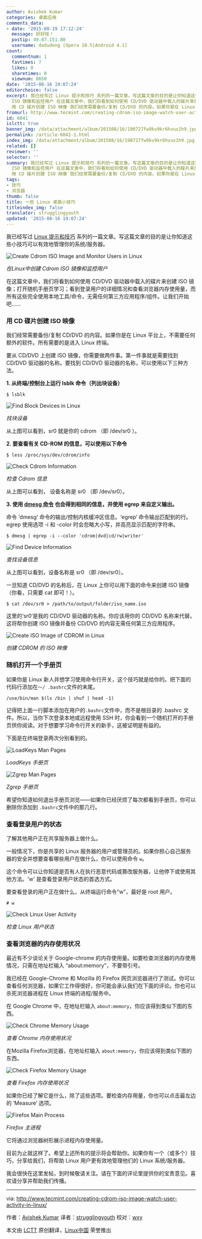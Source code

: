 ```yaml
---
author: Avishek Kumar
categories: 桌面应用
comments_data:
- date: '2015-08-19 17:12:24'
  message: 好好哇！
  postip: 49.87.151.80
  username: dadudeng [Opera 10.5|Android 4.1]
count:
  commentnum: 1
  favtimes: 7
  likes: 0
  sharetimes: 0
  viewnum: 8650
date: '2015-08-16 19:07:24'
editorchoice: false
excerpt: 我已经写过 Linux 提示和技巧 系列的一篇文章。写这篇文章的目的是让你知道这些小技巧可以有效地管理你的系统/服务器。  在Linux中创建 Cdrom
  ISO 镜像和监控用户 在这篇文章中，我们将看到如何使用 CD/DVD 驱动器中载入的碟片来创建 ISO 镜像；打开随机手册页学习；看到登录用户的详细情况和查看浏览器内存使用量，而所有这些完全使用本地工具/命令，无需任何第三方应用程序/组件。让我们开始吧
  用 CD 碟片创建 ISO 映像 我们经常需要备份/复制 CD/DVD 的内容。如果你是在 Linux 平台上，不需要任何额外的软件。所有需要的是进入 Linux
fromurl: http://www.tecmint.com/creating-cdrom-iso-image-watch-user-activity-in-linux/
id: 6041
islctt: true
banner_img: /data/attachment/album/201508/16/190727fw9kv9kr6hvux1h9.jpg
permalink: /article-6041-1.html
index_img: /data/attachment/album/201508/16/190727fw9kv9kr6hvux1h9.jpg.thumb.jpg
related: []
reviewer: ''
selector: ''
summary: 我已经写过 Linux 提示和技巧 系列的一篇文章。写这篇文章的目的是让你知道这些小技巧可以有效地管理你的系统/服务器。  在Linux中创建 Cdrom
  ISO 镜像和监控用户 在这篇文章中，我们将看到如何使用 CD/DVD 驱动器中载入的碟片来创建 ISO 镜像；打开随机手册页学习；看到登录用户的详细情况和查看浏览器内存使用量，而所有这些完全使用本地工具/命令，无需任何第三方应用程序/组件。让我们开始吧
  用 CD 碟片创建 ISO 映像 我们经常需要备份/复制 CD/DVD 的内容。如果你是在 Linux 平台上，不需要任何额外的软件。所有需要的是进入 Linux
tags:
- 技巧
- 浏览器
thumb: false
title: 一些 Linux 桌面小技巧
titleindex_img: false
translator: strugglingyouth
updated: '2015-08-16 19:07:24'
---
```


我已经写过 [Linux 提示和技巧](http://www.tecmint.com/tag/linux-tricks/) 系列的一篇文章。写这篇文章的目的是让你知道这些小技巧可以有效地管理你的系统/服务器。


![Create Cdrom ISO Image and Monitor Users in Linux](/data/attachment/album/201508/16/190727fw9kv9kr6hvux1h9.jpg)


*在Linux中创建 Cdrom ISO 镜像和监控用户*


在这篇文章中，我们将看到如何使用 CD/DVD 驱动器中载入的碟片来创建 ISO 镜像；打开随机手册页学习；看到登录用户的详细情况和查看浏览器内存使用量，而所有这些完全使用本地工具/命令，无需任何第三方应用程序/组件。让我们开始吧……


### 用 CD 碟片创建 ISO 映像


我们经常需要备份/复制 CD/DVD 的内容。如果你是在 Linux 平台上，不需要任何额外的软件。所有需要的是进入 Linux 终端。


要从 CD/DVD 上创建 ISO 镜像，你需要做两件事。第一件事就是需要找到CD/DVD 驱动器的名称。要找到 CD/DVD 驱动器的名称，可以使用以下三种方法。


**1. 从终端/控制台上运行 lsblk 命令（列出块设备）**



```
$ lsblk

```

![Find Block Devices in Linux](/data/attachment/album/201508/16/190728ybm888r4ppmqp7uu.png)


*找块设备*


从上图可以看到，sr0 就是你的 cdrom （即 /dev/sr0 ）。


**2. 要查看有关 CD-ROM 的信息，可以使用以下命令**



```
$ less /proc/sys/dev/cdrom/info

```

![Check Cdrom Information](/data/attachment/album/201508/16/190729vs8va75c55pj0557.png)


*检查 Cdrom 信息*


从上图可以看到， 设备名称是 sr0 （即 /dev/sr0）。


**3. 使用 [dmesg 命令](http://www.tecmint.com/dmesg-commands/) 也会得到相同的信息，并使用 egrep 来自定义输出。**


命令 ‘dmesg‘ 命令的输出/控制内核缓冲区信息。‘egrep‘ 命令输出匹配到的行。egrep 使用选项 -i 和 -color 时会忽略大小写，并高亮显示匹配的字符串。



```
$ dmesg | egrep -i --color 'cdrom|dvd|cd/rw|writer'

```

![Find Device Information](/data/attachment/album/201508/16/190730okaejllel2peljaq.png)


*查找设备信息*


从上图可以看到，设备名称是 sr0 （即 /dev/sr0）。


一旦知道 CD/DVD 的名称后，在 Linux 上你可以用下面的命令来创建 ISO 镜像（你看，只需要 cat 即可！）。



```
$ cat /dev/sr0 > /path/to/output/folder/iso_name.iso

```

这里的‘sr0‘是我的 CD/DVD 驱动器的名称。你应该用你的 CD/DVD 名称来代替。这将帮你创建 ISO 镜像并备份 CD/DVD 的内容无需任何第三方应用程序。


![Create ISO Image of CDROM in Linux](/data/attachment/album/201508/16/190730vxhx57ucxnujy755.png)


*创建 CDROM 的 ISO 映像*


### 随机打开一个手册页


如果你是 Linux 新人并想学习使用命令行开关，这个技巧就是给你的。把下面的代码行添加在`〜/ .bashrc`文件的末尾。



```
/use/bin/man $(ls /bin | shuf | head -1)

```

记得把上面一行脚本添加在用户的`.bashrc`文件中，而不是根目录的 .bashrc 文件。所以，当你下次登录本地或远程使用 SSH 时，你会看到一个随机打开的手册页供你阅读。对于想要学习命令行开关的新手，这被证明是有益的。


下面是在终端登录两次分别看到的。


![LoadKeys Man Pages](/data/attachment/album/201508/16/190731u11e2eqeaqyebqkm.png)


*LoadKeys 手册页*


![Zgrep Man Pages](/data/attachment/album/201508/16/190731tau9msnd28zaans5.png)


*Zgrep 手册页*


希望你知道如何退出手册页浏览——如果你已经厌烦了每次都看到手册页，你可以删除你添加到 `.bashrc`文件中的那几行。


### 查看登录用户的状态


了解其他用户正在共享服务器上做什么。


一般情况下，你是共享的 Linux 服务器的用户或管理员的。如果你担心自己服务器的安全并想要查看哪些用户在做什么，你可以使用命令 `w`。


这个命令可以让你知道是否有人在执行恶意代码或篡改服务器，让他停下或使用其他方法。'w' 是查看登录用户状态的首选方式。


要查看登录的用户正在做什么，从终端运行命令“w”，最好是 root 用户。



```
# w

```

![Check Linux User Activity](/data/attachment/album/201508/16/190732m435il5bp15j6n15.png)


*检查 Linux 用户状态*


### 查看浏览器的内存使用状况


最近有不少谈论关于 Google-chrome 的内存使用量。如要检查浏览器的内存使用情况，只需在地址栏输入 “about:memory”，不要带引号。


我已经在 Google-Chrome 和 Mozilla 的 Firefox 网页浏览器进行了测试。你可以查看任何浏览器，如果它工作得很好，你可能会承认我们在下面的评论。你也可以杀死浏览器进程在 Linux 终端的进程/服务中。


在 Google Chrome 中，在地址栏输入 `about:memory`，你应该得到类似下图的东西。


![Check Chrome Memory Usage](/data/attachment/album/201508/16/190733x33vhd1dirda7j2s.png)


*查看 Chrome 内存使用状况*


在Mozilla Firefox浏览器，在地址栏输入 `about:memory`，你应该得到类似下图的东西。


![Check Firefox Memory Usage](/data/attachment/album/201508/16/190734cjxcxxllx9nb9xse.png)


*查看 Firefox 内存使用状况*


如果你已经了解它是什么，除了这些选项。要检查内存用量，你也可以点击最左边的 ‘Measure‘ 选项。


![Firefox Main Process](/data/attachment/album/201508/16/190736xds9s4qz5sys7dbr.png)


*Firefox 主进程*


它将通过浏览器树形展示进程内存使用量。


目前为止就这样了。希望上述所有的提示将会帮助你。如果你有一个（或多个）技巧，分享给我们，将帮助 Linux 用户更有效地管理他们的 Linux 系统/服务器。


我会很快在这里发帖，到时候敬请关注。请在下面的评论里提供你的宝贵意见。喜欢请分享并帮助我们传播。




---


via: <http://www.tecmint.com/creating-cdrom-iso-image-watch-user-activity-in-linux/>


作者：[Avishek Kumar](http://www.tecmint.com/author/avishek/) 译者：[strugglingyouth](https://github.com/strugglingyouth) 校对：[wxy](https://github.com/wxy)


本文由 [LCTT](https://github.com/LCTT/TranslateProject) 原创翻译，[Linux中国](https://linux.cn/) 荣誉推出
